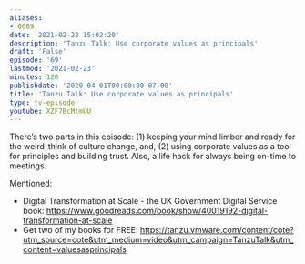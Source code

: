 ```yaml
---
aliases:
- 0069
date: '2021-02-22 15:02:20'
description: 'Tanzu Talk: Use corporate values as principals'
draft: 'False'
episode: '69'
lastmod: '2021-02-23'
minutes: 120
publishdate: '2020-04-01T00:00:00-07:00'
title: 'Tanzu Talk: Use corporate values as principals'
type: tv-episode
youtube: XZF7BcMtmUU
---
```


There’s two parts in this episode: (1) keeping your mind limber and ready for the weird-think of culture change, and, (2) using corporate values as a tool for principles and building trust. Also, a life hack for always being on-time to meetings.

Mentioned:

- Digital Transformation at Scale - the UK Government Digital Service book: https://www.goodreads.com/book/show/40019192-digital-transformation-at-scale 
- Get two of my books for FREE: https://tanzu.vmware.com/content/cote?utm_source=cote&utm_medium=video&utm_campaign=TanzuTalk&utm_content=valuesasprincipals